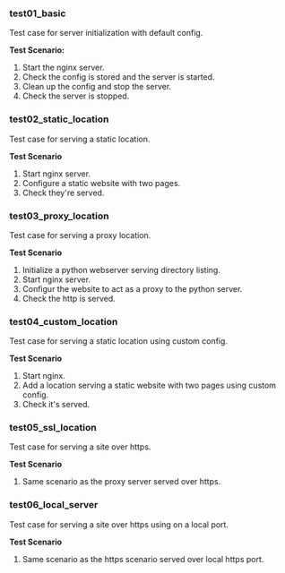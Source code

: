 ### test01_basic

Test case for server initialization with default config.

**Test Scenario:**
1. Start the nginx server.
2. Check the config is stored and the server is started.
3. Clean up the config and stop the server.
4. Check the server is stopped.

### test02_static_location

Test case for serving a static location.

**Test Scenario**

1. Start nginx server.
2. Configure a static website with two pages.
3. Check they're served.

### test03_proxy_location

Test case for serving a proxy location.

**Test Scenario**

1. Initialize a python webserver serving directory listing.
2. Start nginx server.
3. Configur the website to act as a proxy to the python server.
4. Check the http is served.

### test04_custom_location

Test case for serving a static location using custom config.

**Test Scenario**

1. Start nginx.
2. Add a location serving a static website with two pages using custom config.
3. Check it's served.

### test05_ssl_location

Test case for serving a site over https.

**Test Scenario**

1. Same scenario as the proxy server served over https.

### test06_local_server

Test case for serving a site over https using on a local port.

**Test Scenario**

1. Same scenario as the https scenario served over local https port.
